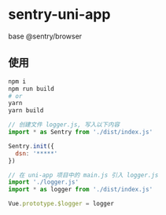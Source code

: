 # sentry-uni-app
base @sentry/browser


## 使用
```bash
npm i 
npm run build
# or
yarn
yarn build
```

```js
// 创建文件 logger.js, 写入以下内容
import * as Sentry from './dist/index.js'

Sentry.init({
  dsn: '*****'
})

// 在 uni-app 项目中的 main.js 引入 logger.js
import './logger.js'
import * as logger from './dist/index.js'

Vue.prototype.$logger = logger
```